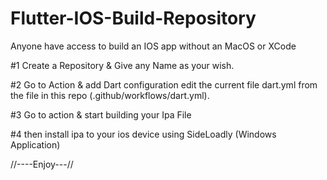 # Flutter-IOS-Build-Repository
Anyone have access to build an IOS app without an MacOS or XCode 

#1 Create a Repository & Give any Name as your wish.

#2 Go to Action & add Dart configuration edit the current file dart.yml from the file in this repo (.github/workflows/dart.yml).

#3 Go to action  & start building your Ipa File

#4 then install ipa to your ios device using SideLoadly (Windows Application)

//----Enjoy---//
